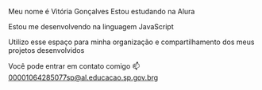 Meu nome é Vitória Gonçalves
Estou estudando na Alura

Estou me desenvolvendo na linguagem JavaScript

Utilizo esse espaço para minha organização e compartilhamento dos meus projetos desenvolvidos

Você pode entrar em contato comigo 📫
00001064285077sp@al.educacao.sp.gov.brg
